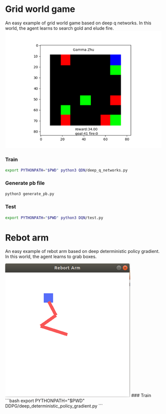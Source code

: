 
# Grid world game
An easy example of grid world game based on deep q networks. In this world, the agent learns to search gold and elude fire.
<img src=./grid_world_game.png>

### Train

```bash
export PYTHONPATH="$PWD" python3 QDN/deep_q_networks.py
```
### Generate pb file
```bash
python3 generate_pb.py
```
### Test
```bash
export PYTHONPATH="$PWD" python3 DQN/test.py 
```

# Rebot arm
An easy example of rebot arm based on deep deterministic policy gradient. In this world, the agent learns to grab boxes.

<img src=./rebot_arm.png>
### Train
```bash
export PYTHONPATH="$PWD" DDPG/deep_deterministic_policy_gradient.py
```




